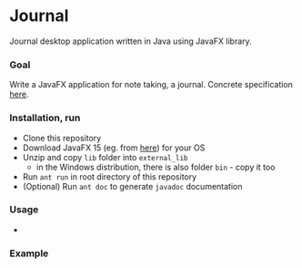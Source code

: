 # Journal
Journal desktop application written in Java using JavaFX library.

### Goal
Write a JavaFX application for note taking, a journal. Concrete specification [here](https://github.com/rumaak/journal/wiki/Task-specification).

### Installation, run
- Clone this repository
- Download JavaFX 15 (eg. from [here](https://gluonhq.com/products/javafx/)) for your OS
- Unzip and copy `lib` folder into `external_lib`
    - in the Windows distribution, there is also folder `bin` - copy it too
- Run `ant run` in root directory of this repository
- (Optional) Run `ant doc` to generate `javadoc` documentation

### Usage
- 

### Example
